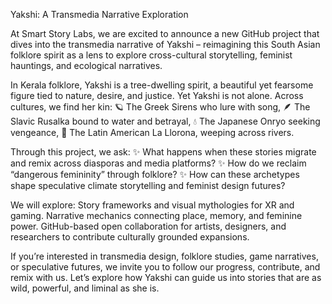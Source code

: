 Yakshi: A Transmedia Narrative Exploration

At Smart Story Labs, we are excited to announce a new GitHub project that dives into the transmedia narrative of Yakshi – reimagining this South Asian folklore spirit as a lens to explore cross-cultural storytelling, feminist hauntings, and ecological narratives.

In Kerala folklore, Yakshi is a tree-dwelling spirit, a beautiful yet fearsome figure tied to nature, desire, and justice. Yet Yakshi is not alone. Across cultures, we find her kin:
🪐 The Greek Sirens who lure with song,
🪶 The Slavic Rusalka bound to water and betrayal,
💧 The Japanese Onryo seeking vengeance,
🌊 The Latin American La Llorona, weeping across rivers.

Through this project, we ask:
✨ What happens when these stories migrate and remix across diasporas and media platforms?
✨ How do we reclaim “dangerous femininity” through folklore?
✨ How can these archetypes shape speculative climate storytelling and feminist design futures?

We will explore:
Story frameworks and visual mythologies for XR and gaming.
Narrative mechanics connecting place, memory, and feminine power.
GitHub-based open collaboration for artists, designers, and researchers to contribute culturally grounded expansions.

If you’re interested in transmedia design, folklore studies, game narratives, or speculative futures, we invite you to follow our progress, contribute, and remix with us.
Let’s explore how Yakshi can guide us into stories that are as wild, powerful, and liminal as she is.
